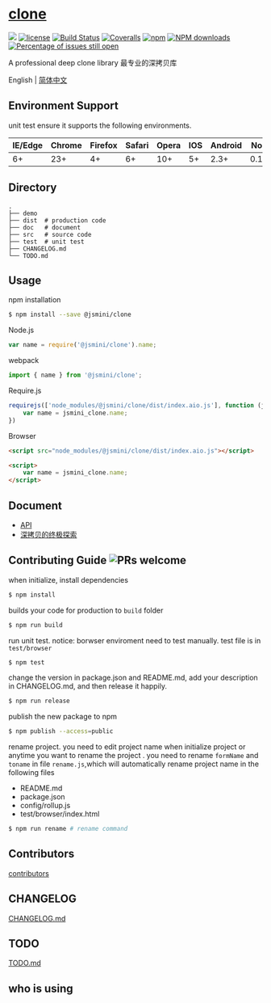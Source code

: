 # [clone](https://github.com/jsmini/clone)
[![](https://img.shields.io/badge/Powered%20by-jslib%20base-brightgreen.svg)](https://github.com/yanhaijing/jslib-base)
[![license](https://img.shields.io/badge/license-MIT-blue.svg)](https://github.com/jsmini/clone/blob/master/LICENSE)
[![Build Status](https://travis-ci.org/jsmini/clone.svg?branch=master)](https://travis-ci.org/jsmini/clone)
[![Coveralls](https://img.shields.io/coveralls/jsmini/clone.svg)](https://coveralls.io/github/jsmini/clone)
[![npm](https://img.shields.io/badge/npm-0.4.0-orange.svg)](https://www.npmjs.com/package/@jsmini/clone)
[![NPM downloads](http://img.shields.io/npm/dm/@jsmini/clone.svg?style=flat-square)](http://www.npmtrends.com/@jsmini/clone)
[![Percentage of issues still open](http://isitmaintained.com/badge/open/jsmini/clone.svg)](http://isitmaintained.com/project/jsmini/clone "Percentage of issues still open")

A professional deep clone library 最专业的深拷贝库

English | [简体中文](./README-zh_CN.md)

## Environment Support

unit test ensure it supports the following environments.

| IE/Edge | Chrome | Firefox | Safari | Opera | IOS  | Android | Node  |
| ------- | ------ | ------- | ------ | ----- | ---- | ------- | ----- |
| 6+      | 23+    | 4+      | 6+     | 10+   | 5+   | 2.3+    | 0.10+ |

## Directory

```
.
├── demo
├── dist  # production code
├── doc   # document
├── src   # source code
├── test  # unit test
├── CHANGELOG.md
└── TODO.md
```

## Usage
npm installation

```bash
$ npm install --save @jsmini/clone
```

Node.js

```js
var name = require('@jsmini/clone').name;
```

webpack

```js
import { name } from '@jsmini/clone';
```

Require.js

```js
requirejs(['node_modules/@jsmini/clone/dist/index.aio.js'], function (jsmini_clone) {
    var name = jsmini_clone.name;
})
```

Browser

```html
<script src="node_modules/@jsmini/clone/dist/index.aio.js"></script>

<script>
    var name = jsmini_clone.name;
</script>
```

## Document

- [API](https://github.com/jsmini/clone/blob/master/doc/api.md)
- [深拷贝的终极探索](https://yanhaijing.com/javascript/2018/10/10/clone-deep/)

## Contributing Guide  ![PRs welcome](<https://img.shields.io/badge/PRs-welcome-brightgreen.svg>)
when initialize, install dependencies 

```bash
$ npm install
```

builds your code for production to `build` folder

```bash
$ npm run build
```

run unit test.  notice: borwser enviroment need to test manually.  test file is in `test/browser`

```bash
$ npm test
```

change  the  version in package.json and README.md, add your description in CHANGELOG.md, and then release it happily.

```bash
$ npm run release
```

publish the new package to npm

```bash
$ npm publish --access=public
```

rename  project. you need to edit project name when initialize project or anytime you want to rename the project . you need to rename `formName` and `toname` in file `rename.js`,which will automatically rename project name in the following files

- README.md
- package.json
- config/rollup.js
- test/browser/index.html

```bash
$ npm run rename # rename command
```

## Contributors
[contributors](https://github.com/jsmini/clone/graphs/contributors)

## CHANGELOG
[CHANGELOG.md](https://github.com/jsmini/clone/blob/master/CHANGELOG.md)

## TODO
[TODO.md](https://github.com/jsmini/clone/blob/master/TODO.md)

## who is using
